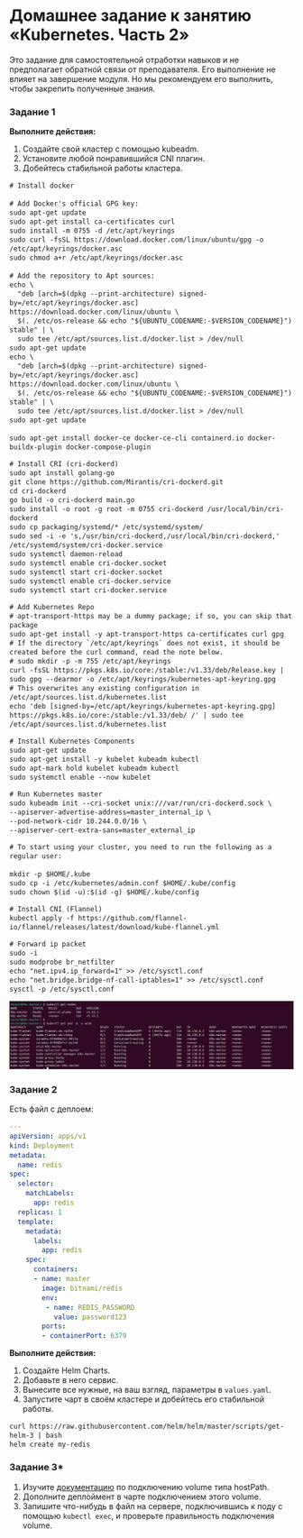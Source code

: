 # Домашнее задание к занятию «Kubernetes. Часть 2»

Это задание для самостоятельной отработки навыков и не предполагает обратной связи от преподавателя. Его выполнение не влияет на завершение модуля. Но мы рекомендуем его выполнить, чтобы закрепить полученные знания.

### Задание 1

**Выполните действия:**

1. Создайте свой кластер с помощью kubeadm.
1. Установите любой понравившийся CNI плагин.
1. Добейтесь стабильной работы кластера.

```
# Install docker

# Add Docker's official GPG key:
sudo apt-get update
sudo apt-get install ca-certificates curl
sudo install -m 0755 -d /etc/apt/keyrings
sudo curl -fsSL https://download.docker.com/linux/ubuntu/gpg -o /etc/apt/keyrings/docker.asc
sudo chmod a+r /etc/apt/keyrings/docker.asc

# Add the repository to Apt sources:
echo \
  "deb [arch=$(dpkg --print-architecture) signed-by=/etc/apt/keyrings/docker.asc] https://download.docker.com/linux/ubuntu \
  $(. /etc/os-release && echo "${UBUNTU_CODENAME:-$VERSION_CODENAME}") stable" | \
  sudo tee /etc/apt/sources.list.d/docker.list > /dev/null
sudo apt-get update
echo \
  "deb [arch=$(dpkg --print-architecture) signed-by=/etc/apt/keyrings/docker.asc] https://download.docker.com/linux/ubuntu \
  $(. /etc/os-release && echo "${UBUNTU_CODENAME:-$VERSION_CODENAME}") stable" | \
  sudo tee /etc/apt/sources.list.d/docker.list > /dev/null
sudo apt-get update

sudo apt-get install docker-ce docker-ce-cli containerd.io docker-buildx-plugin docker-compose-plugin
```
```
# Install CRI (cri-dockerd)
sudo apt install golang-go
git clone https://github.com/Mirantis/cri-dockerd.git
cd cri-dockerd
go build -o cri-dockerd main.go
sudo install -o root -g root -m 0755 cri-dockerd /usr/local/bin/cri-dockerd
sudo cp packaging/systemd/* /etc/systemd/system/
sudo sed -i -e 's,/usr/bin/cri-dockerd,/usr/local/bin/cri-dockerd,' /etc/systemd/system/cri-docker.service
sudo systemctl daemon-reload
sudo systemctl enable cri-docker.socket
sudo systemctl start cri-docker.socket
sudo systemctl enable cri-docker.service
sudo systemctl start cri-docker.service
```

```
# Add Kubernetes Repo
# apt-transport-https may be a dummy package; if so, you can skip that package
sudo apt-get install -y apt-transport-https ca-certificates curl gpg
# If the directory `/etc/apt/keyrings` does not exist, it should be created before the curl command, read the note below.
# sudo mkdir -p -m 755 /etc/apt/keyrings
curl -fsSL https://pkgs.k8s.io/core:/stable:/v1.33/deb/Release.key | sudo gpg --dearmor -o /etc/apt/keyrings/kubernetes-apt-keyring.gpg
# This overwrites any existing configuration in /etc/apt/sources.list.d/kubernetes.list
echo 'deb [signed-by=/etc/apt/keyrings/kubernetes-apt-keyring.gpg] https://pkgs.k8s.io/core:/stable:/v1.33/deb/ /' | sudo tee /etc/apt/sources.list.d/kubernetes.list
```

```
# Install Kubernetes Components
sudo apt-get update
sudo apt-get install -y kubelet kubeadm kubectl
sudo apt-mark hold kubelet kubeadm kubectl
sudo systemctl enable --now kubelet
```

```
# Run Kubernetes master 
sudo kubeadm init --cri-socket unix:///var/run/cri-dockerd.sock \
--apiserver-advertise-address=master_internal_ip \
--pod-network-cidr 10.244.0.0/16 \
--apiserver-cert-extra-sans=master_external_ip
```

```
# To start using your cluster, you need to run the following as a regular user:

mkdir -p $HOME/.kube
sudo cp -i /etc/kubernetes/admin.conf $HOME/.kube/config
sudo chown $(id -u):$(id -g) $HOME/.kube/config

```

```
# Install CNI (Flannel)
kubectl apply -f https://github.com/flannel-io/flannel/releases/latest/download/kube-flannel.yml
```

```
# Forward ip packet
sudo -i
sudo modprobe br_netfilter
echo "net.ipv4.ip_forward=1" >> /etc/sysctl.conf
echo "net.bridge.bridge-nf-call-iptables=1" >> /etc/sysctl.conf
sysctl -p /etc/sysctl.conf
```

![task1](task1.png)

### Задание 2

Есть файл с деплоем:

```yaml
---
apiVersion: apps/v1
kind: Deployment
metadata:
  name: redis
spec:
  selector:
    matchLabels:
      app: redis
  replicas: 1
  template:
    metadata:
      labels:
        app: redis
    spec:
      containers:
      - name: master
        image: bitnami/redis
        env:
         - name: REDIS_PASSWORD
           value: password123
        ports:
        - containerPort: 6379
```
**Выполните действия:**

1. Создайте Helm Charts.
1. Добавьте в него сервис.
1. Вынесите все нужные, на ваш взгляд, параметры в `values.yaml`.
1. Запустите чарт в своём кластере и добейтесь его стабильной работы.

```
curl https://raw.githubusercontent.com/helm/helm/master/scripts/get-helm-3 | bash
helm create my-redis
```

### Задание 3*

1. Изучите [документацию](https://kubernetes.io/docs/concepts/storage/volumes/#hostpath) по подключению volume типа hostPath.
1. Дополните деплоймент в чарте подключением этого volume.
1. Запишите что-нибудь в файл на сервере, подключившись к поду с помощью `kubectl exec`, и проверьте правильность подключения volume.

